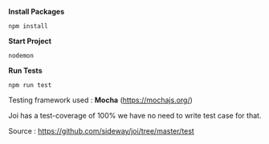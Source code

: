 **Install Packages**

  

    npm install

**Start Project**

    nodemon

  

**Run Tests**


    npm run test


Testing framework used : **Mocha** (https://mochajs.org/)

Joi has a test-coverage of 100% we have no need to write test case for that.

Source : https://github.com/sideway/joi/tree/master/test
